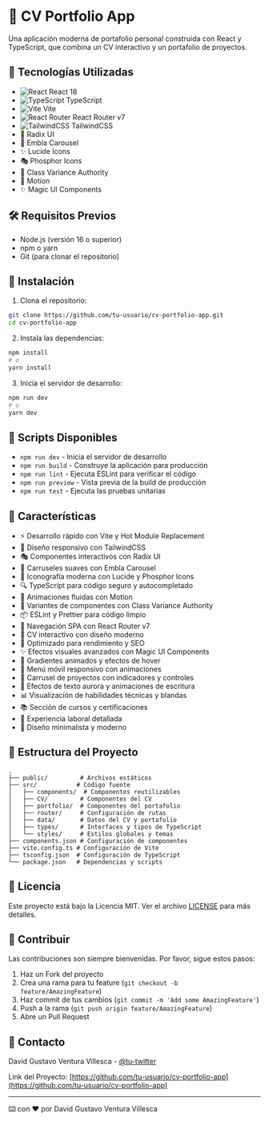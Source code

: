 # 🎯 CV Portfolio App

Una aplicación moderna de portafolio personal construida con React y TypeScript, que combina un CV interactivo y un portafolio de proyectos.

## 🚀 Tecnologías Utilizadas

- ![React](https://img.shields.io/badge/React-20232A?style=for-the-badge&logo=react&logoColor=61DAFB) React 18
- ![TypeScript](https://img.shields.io/badge/TypeScript-007ACC?style=for-the-badge&logo=typescript&logoColor=white) TypeScript
- ![Vite](https://img.shields.io/badge/Vite-646CFF?style=for-the-badge&logo=vite&logoColor=white) Vite
- ![React Router](https://img.shields.io/badge/React_Router-CA4245?style=for-the-badge&logo=react-router&logoColor=white) React Router v7
- ![TailwindCSS](https://img.shields.io/badge/Tailwind_CSS-38B2AC?style=for-the-badge&logo=tailwind-css&logoColor=white) TailwindCSS
- 🎨 Radix UI
- 🎠 Embla Carousel
- ✨ Lucide Icons
- 🎭 Phosphor Icons
- 🌈 Class Variance Authority
- 🎯 Motion
- ✨ Magic UI Components

## 🛠️ Requisitos Previos

- Node.js (versión 16 o superior)
- npm o yarn
- Git (para clonar el repositorio)

## 🚀 Instalación

1. Clona el repositorio:
```bash
git clone https://github.com/tu-usuario/cv-portfolio-app.git
cd cv-portfolio-app
```

2. Instala las dependencias:
```bash
npm install
# o
yarn install
```

3. Inicia el servidor de desarrollo:
```bash
npm run dev
# o
yarn dev
```

## 📝 Scripts Disponibles

- `npm run dev` - Inicia el servidor de desarrollo
- `npm run build` - Construye la aplicación para producción
- `npm run lint` - Ejecuta ESLint para verificar el código
- `npm run preview` - Vista previa de la build de producción
- `npm run test` - Ejecuta las pruebas unitarias

## 🎨 Características

- ⚡️ Desarrollo rápido con Vite y Hot Module Replacement
- 📱 Diseño responsivo con TailwindCSS
- 🎭 Componentes interactivos con Radix UI
- 🎠 Carruseles suaves con Embla Carousel
- 🎨 Iconografía moderna con Lucide y Phosphor Icons
- 🔍 TypeScript para código seguro y autocompletado
- 🎯 Animaciones fluidas con Motion
- 🎨 Variantes de componentes con Class Variance Authority
- 📦 ESLint y Prettier para código limpio
- 🔄 Navegación SPA con React Router v7
- 📄 CV interactivo con diseño moderno
- 🚀 Optimizado para rendimiento y SEO
- ✨ Efectos visuales avanzados con Magic UI Components
- 🎨 Gradientes animados y efectos de hover
- 📱 Menú móvil responsivo con animaciones
- 🎯 Carrusel de proyectos con indicadores y controles
- 🌟 Efectos de texto aurora y animaciones de escritura
- 📊 Visualización de habilidades técnicas y blandas
- 📚 Sección de cursos y certificaciones
- 💼 Experiencia laboral detallada
- 🎨 Diseño minimalista y moderno

## 📁 Estructura del Proyecto

```
.
├── public/         # Archivos estáticos
├── src/           # Código fuente
│   ├── components/  # Componentes reutilizables
│   ├── CV/         # Componentes del CV
│   ├── portfolio/  # Componentes del portafolio
│   ├── router/     # Configuración de rutas
│   ├── data/       # Datos del CV y portafolio
│   ├── types/      # Interfaces y tipos de TypeScript
│   └── styles/     # Estilos globales y temas
├── components.json # Configuración de componentes
├── vite.config.ts # Configuración de Vite
├── tsconfig.json  # Configuración de TypeScript
└── package.json   # Dependencias y scripts
```

## 📄 Licencia

Este proyecto está bajo la Licencia MIT. Ver el archivo [LICENSE](LICENSE) para más detalles.

## 👥 Contribuir

Las contribuciones son siempre bienvenidas. Por favor, sigue estos pasos:

1. Haz un Fork del proyecto
2. Crea una rama para tu feature (`git checkout -b feature/AmazingFeature`)
3. Haz commit de tus cambios (`git commit -m 'Add some AmazingFeature'`)
4. Push a la rama (`git push origin feature/AmazingFeature`)
5. Abre un Pull Request

## 📧 Contacto

David Gustavo Ventura Villesca - [@tu-twitter](https://twitter.com/tu-twitter)

Link del Proyecto: [https://github.com/tu-usuario/cv-portfolio-app](https://github.com/tu-usuario/cv-portfolio-app)

---
⌨️ con ❤️ por David Gustavo Ventura Villesca